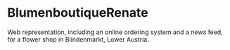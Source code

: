 # BlumenboutiqueRenate
Web representation, including an online ordering system and a news feed, for a flower shop in Blindenmarkt, Lower Austria.
